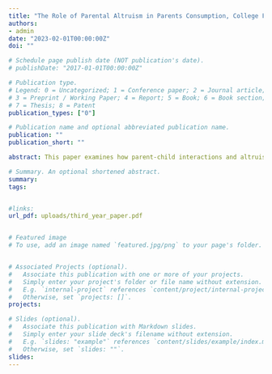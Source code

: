 ```yaml
---
title: "The Role of Parental Altruism in Parents Consumption, College Financial Support, and Outcomes in Higher Education"
authors:
- admin
date: "2023-02-01T00:00:00Z"
doi: ""

# Schedule page publish date (NOT publication's date).
# publishDate: "2017-01-01T00:00:00Z"

# Publication type.
# Legend: 0 = Uncategorized; 1 = Conference paper; 2 = Journal article;
# 3 = Preprint / Working Paper; 4 = Report; 5 = Book; 6 = Book section;
# 7 = Thesis; 8 = Patent
publication_types: ["0"]

# Publication name and optional abbreviated publication name.
publication: ""
publication_short: ""

abstract: This paper examines how parent-child interactions and altruism affect college financial support and outcomes. I analyze how parents adjust their consumption levels when their children's wealth changes and how children's consumption shocks affect parent consumption. I use a dynastic overlapped generations model to explore how future transfers from parents to children influence college graduation rates. I find that parent transfer reduces the cost of college but also lowers college returns. Altruism increases college graduation rates for low-ability children with wealthy parents but decreases rates for high-ability children with poor parents. Parental altruism can explain most of the college graduation gap between low-ability children with wealthy and poor parents. Understanding parent-child interactions and altruism is crucial for comprehending college investment decisions and outcomes.

# Summary. An optional shortened abstract.
summary: 
tags:


#links:
url_pdf: uploads/third_year_paper.pdf


# Featured image
# To use, add an image named `featured.jpg/png` to your page's folder. 


# Associated Projects (optional).
#   Associate this publication with one or more of your projects.
#   Simply enter your project's folder or file name without extension.
#   E.g. `internal-project` references `content/project/internal-project/index.md`.
#   Otherwise, set `projects: []`.
projects:

# Slides (optional).
#   Associate this publication with Markdown slides.
#   Simply enter your slide deck's filename without extension.
#   E.g. `slides: "example"` references `content/slides/example/index.md`.
#   Otherwise, set `slides: ""`.
slides:
---
```



